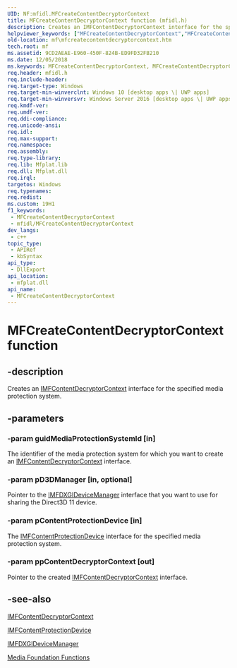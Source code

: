 ```yaml
---
UID: NF:mfidl.MFCreateContentDecryptorContext
title: MFCreateContentDecryptorContext function (mfidl.h)
description: Creates an IMFContentDecryptorContext interface for the specified media protection system.
helpviewer_keywords: ["MFCreateContentDecryptorContext","MFCreateContentDecryptorContext function [Media Foundation]","mf.mfcreatecontentdecryptorcontext","mfidl/MFCreateContentDecryptorContext"]
old-location: mf\mfcreatecontentdecryptorcontext.htm
tech.root: mf
ms.assetid: 9CD2AEAE-E960-450F-824B-ED9FD32FB210
ms.date: 12/05/2018
ms.keywords: MFCreateContentDecryptorContext, MFCreateContentDecryptorContext function [Media Foundation], mf.mfcreatecontentdecryptorcontext, mfidl/MFCreateContentDecryptorContext
req.header: mfidl.h
req.include-header: 
req.target-type: Windows
req.target-min-winverclnt: Windows 10 [desktop apps \| UWP apps]
req.target-min-winversvr: Windows Server 2016 [desktop apps \| UWP apps]
req.kmdf-ver: 
req.umdf-ver: 
req.ddi-compliance: 
req.unicode-ansi: 
req.idl: 
req.max-support: 
req.namespace: 
req.assembly: 
req.type-library: 
req.lib: Mfplat.lib
req.dll: Mfplat.dll
req.irql: 
targetos: Windows
req.typenames: 
req.redist: 
ms.custom: 19H1
f1_keywords:
 - MFCreateContentDecryptorContext
 - mfidl/MFCreateContentDecryptorContext
dev_langs:
 - c++
topic_type:
 - APIRef
 - kbSyntax
api_type:
 - DllExport
api_location:
 - mfplat.dll
api_name:
 - MFCreateContentDecryptorContext
---
```


# MFCreateContentDecryptorContext function


## -description

Creates an <a href="/windows/desktop/api/mfidl/nn-mfidl-imfcontentdecryptorcontext">IMFContentDecryptorContext</a> interface for the specified media protection system.

## -parameters

### -param guidMediaProtectionSystemId [in]

The identifier of the media protection system for which you want to create an <a href="/windows/desktop/api/mfidl/nn-mfidl-imfcontentdecryptorcontext">IMFContentDecryptorContext</a> interface.

### -param pD3DManager [in, optional]

Pointer to the <a href="/windows/desktop/api/mfobjects/nn-mfobjects-imfdxgidevicemanager">IMFDXGIDeviceManager</a> interface that you want to use for sharing the Direct3D 11 device.

### -param pContentProtectionDevice [in]

The <a href="/windows/desktop/api/mfidl/nn-mfidl-imfcontentprotectiondevice">IMFContentProtectionDevice</a> interface for the specified media protection system.

### -param ppContentDecryptorContext [out]

Pointer to the created <a href="/windows/desktop/api/mfidl/nn-mfidl-imfcontentdecryptorcontext">IMFContentDecryptorContext</a> interface.

## -see-also

<a href="/windows/desktop/api/mfidl/nn-mfidl-imfcontentdecryptorcontext">IMFContentDecryptorContext</a>



<a href="/windows/desktop/api/mfidl/nn-mfidl-imfcontentprotectiondevice">IMFContentProtectionDevice</a>



<a href="/windows/desktop/api/mfobjects/nn-mfobjects-imfdxgidevicemanager">IMFDXGIDeviceManager</a>



<a href="/windows/desktop/medfound/media-foundation-functions">Media Foundation Functions</a>